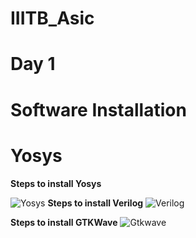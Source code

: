 # IIITB_Asic
<Day1>
  
# Day 1
# Software Installation
# Yosys
**Steps to install Yosys**

![Yosys](https://github.com/DSatle/IIITB_Asic/assets/140998466/5aa618d6-63f5-433d-abd4-949d61e06621)
**Steps to install Verilog**
![Verilog](https://github.com/DSatle/IIITB_Asic/assets/140998466/f89e230b-0cd2-4994-9d6c-18daabe59356)

**Steps to install GTKWave**
![Gtkwave](https://github.com/DSatle/IIITB_Asic/assets/140998466/4d457906-7133-4a3a-ab59-436683b3a1e7)





